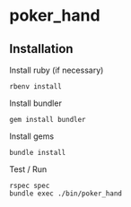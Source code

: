 # poker_hand



## Installation

Install ruby  (if necessary)

    rbenv install

Install bundler

    gem install bundler

Install gems

    bundle install

Test / Run

    rspec spec
    bundle exec ./bin/poker_hand
